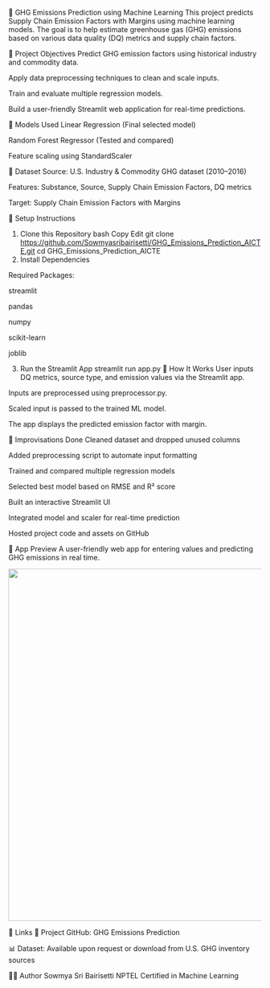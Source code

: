 🌱 GHG Emissions Prediction using Machine Learning
This project predicts Supply Chain Emission Factors with Margins using machine learning models. The goal is to help estimate greenhouse gas (GHG) emissions based on various data quality (DQ) metrics and supply chain factors.

📌 Project Objectives
Predict GHG emission factors using historical industry and commodity data.

Apply data preprocessing techniques to clean and scale inputs.

Train and evaluate multiple regression models.

Build a user-friendly Streamlit web application for real-time predictions.

🧠 Models Used
Linear Regression (Final selected model)

Random Forest Regressor (Tested and compared)

Feature scaling using StandardScaler

🧪 Dataset
Source: U.S. Industry & Commodity GHG dataset (2010–2016)

Features: Substance, Source, Supply Chain Emission Factors, DQ metrics

Target: Supply Chain Emission Factors with Margins

🔧 Setup Instructions
1. Clone this Repository
bash
Copy
Edit
git clone https://github.com/Sowmyasribairisetti/GHG_Emissions_Prediction_AICTE.git
cd GHG_Emissions_Prediction_AICTE
2. Install Dependencies

Required Packages:

streamlit

pandas

numpy

scikit-learn

joblib

3. Run the Streamlit App
streamlit run app.py
🚀 How It Works
User inputs DQ metrics, source type, and emission values via the Streamlit app.

Inputs are preprocessed using preprocessor.py.

Scaled input is passed to the trained ML model.

The app displays the predicted emission factor with margin.

🔧 Improvisations Done
Cleaned dataset and dropped unused columns

Added preprocessing script to automate input formatting

Trained and compared multiple regression models

Selected best model based on RMSE and R² score

Built an interactive Streamlit UI

Integrated model and scaler for real-time prediction

Hosted project code and assets on GitHub

📸 App Preview
A user-friendly web app for entering values and predicting GHG emissions in real time.

<img src=https://github.com/Sowmyasribairisetti/GHG_Emissions_Prediction_AICTE/issues/1#issue-3208612183 width="700"/>

📎 Links
🔗 Project GitHub: GHG Emissions Prediction

📊 Dataset: Available upon request or download from U.S. GHG inventory sources

🙋‍♀️ Author
Sowmya Sri Bairisetti
NPTEL Certified in Machine Learning
